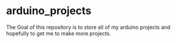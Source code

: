 # arduino_projects

The Goal of this repository is to store all of my arduino projects and hopefully to get me to make more projects.
